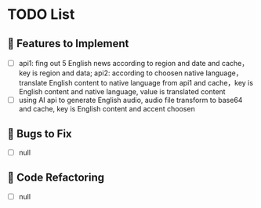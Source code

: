 # TODO List

## 🔧 Features to Implement
- [ ] api1: fing out 5 English news according to region and date and cache，key is region and data; api2: according to choosen native language，translate English content to native language from api1 and cache，key is English content and native language, value is translated content
- [ ] using AI api to generate English audio, audio file transform to base64 and cache, key is English content and accent choosen

## 🐛 Bugs to Fix
- [ ] null

## 🧼 Code Refactoring
- [ ] null